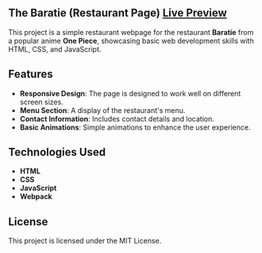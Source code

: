 ﻿## The Baratie (Restaurant Page) [Live Preview](https://om-dandade.github.io/Restaurant-Page/)

This project is a simple restaurant webpage for the restaurant **Baratie** from a popular anime **One Piece**, showcasing basic web development skills with HTML, CSS, and JavaScript.

## Features

- **Responsive Design**: The page is designed to work well on different screen sizes.
- **Menu Section**: A display of the restaurant's menu.
- **Contact Information**: Includes contact details and location.
- **Basic Animations**: Simple animations to enhance the user experience.

## Technologies Used

- **HTML**
- **CSS**
- **JavaScript**
- **Webpack**

## License

This project is licensed under the MIT License.

